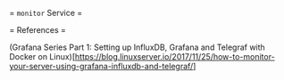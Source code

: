 = ``monitor`` Service =

= References =

(Grafana Series Part 1: Setting up InfluxDB, Grafana and Telegraf with Docker on Linux)[https://blog.linuxserver.io/2017/11/25/how-to-monitor-your-server-using-grafana-influxdb-and-telegraf/]
